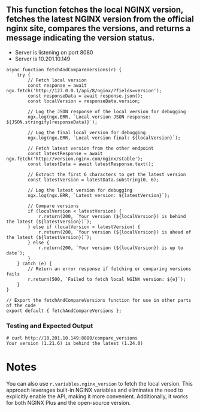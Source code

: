 ## This function fetches the local NGINX version, fetches the latest NGINX version from the official nginx site, compares the versions, and returns a message indicating the version status.
- Server is listening on port 8080
- Server is 10.201.10.149

  
```
async function fetchAndCompareVersions(r) {
    try {
        // Fetch local version
        const response = await ngx.fetch('http://127.0.0.1/api/8/nginx/?fields=version');
        const responseData = await response.json();
        const localVersion = responseData.version;

        // Log the JSON response of the local version for debugging
        ngx.log(ngx.ERR, `Local version JSON response: ${JSON.stringify(responseData)}`);

        // Log the final local version for debugging
        ngx.log(ngx.ERR, `Local version final: ${localVersion}`);

        // Fetch latest version from the other endpoint
        const latestResponse = await ngx.fetch('http://version.nginx.com/nginx/stable');
        const latestData = await latestResponse.text();

        // Extract the first 6 characters to get the latest version
        const latestVersion = latestData.substring(0, 6);

        // Log the latest version for debugging
        ngx.log(ngx.ERR, `Latest version: ${latestVersion}`);

        // Compare versions
        if (localVersion < latestVersion) {
            r.return(200, `Your version (${localVersion}) is behind the latest (${latestVersion})`);
        } else if (localVersion > latestVersion) {
            r.return(200, `Your version (${localVersion}) is ahead of the latest (${latestVersion})`);
        } else {
            r.return(200, `Your version (${localVersion}) is up to date`);
        }
    } catch (e) {
        // Return an error response if fetching or comparing versions fails
        r.return(500, `Failed to fetch local NGINX version: ${e}`);
    }
}

// Export the fetchAndCompareVersions function for use in other parts of the code
export default { fetchAndCompareVersions };
```


### Testing and Expected Output

```
# curl http://10.201.10.149:8080/compare_versions
Your version (1.21.6) is behind the latest (1.24.0)
```

# Notes 

You can also use `r.variables.nginx_version` to fetch the local version. This approach leverages built-in NGINX variables and eliminates the need to explicitly enable the API, making it more convenient. Additionally, it works for both NGINX Plus and the open-source version.
